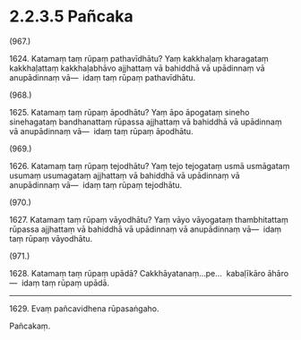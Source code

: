 # 2.2.3.5 Pañcaka

(967.)

1624\. Katamaṃ taṃ rūpaṃ pathavīdhātu? Yaṃ kakkhaḷaṃ kharagataṃ kakkhaḷattaṃ kakkhaḷabhāvo ajjhattaṃ vā bahiddhā vā upādinnaṃ vā anupādinnaṃ vā—  idaṃ taṃ rūpaṃ pathavīdhātu.

(968.)

1625\. Katamaṃ taṃ rūpaṃ āpodhātu? Yaṃ āpo āpogataṃ sineho sinehagataṃ bandhanattaṃ rūpassa ajjhattaṃ vā bahiddhā vā upādinnaṃ vā anupādinnaṃ vā—  idaṃ taṃ rūpaṃ āpodhātu.

(969.)

1626\. Katamaṃ taṃ rūpaṃ tejodhātu? Yaṃ tejo tejogataṃ usmā usmāgataṃ usumaṃ usumagataṃ ajjhattaṃ vā bahiddhā vā upādinnaṃ vā anupādinnaṃ vā—  idaṃ taṃ rūpaṃ tejodhātu.

(970.)

1627\. Katamaṃ taṃ rūpaṃ vāyodhātu? Yaṃ vāyo vāyogataṃ thambhitattaṃ rūpassa ajjhattaṃ vā bahiddhā vā upādinnaṃ vā anupādinnaṃ vā—  idaṃ taṃ rūpaṃ vāyodhātu.

(971.)

1628\. Katamaṃ taṃ rūpaṃ upādā? Cakkhāyatanaṃ…pe…  kabaḷīkāro āhāro—  idaṃ taṃ rūpaṃ upādā.

---

1629\. Evaṃ pañcavidhena rūpasaṅgaho.

Pañcakaṃ.
